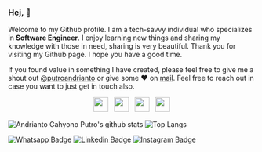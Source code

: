### Hej, 👋

Welcome to my Github profile.
I am a tech-savvy individual who specializes in <b>Software Engineer</b>. I enjoy learning new things and sharing my knowledge with those in need, sharing is very beautiful.
Thank you for visiting my Github page. I hope you have a good time.

If you found value in something I have created, please feel free to give me a shout out [@putroandrianto](https://twitter.com/putroandrianto/) or give some ♥ on [mail](mailto:andri.c.putro@gmail.com). Feel free to reach out in case you want to just get in touch also.

<p align='center'>
<a href="https://www.linkedin.com/in/putroandrianto/"><img height="30" src="https://github.com/singhkshitij/singhkshitij/blob/master/linkedin.png?raw=true"></a>&nbsp;&nbsp;
<a href="https://twitter.com/putroandrianto"><img height="30" src="https://github.com/singhkshitij/singhkshitij/blob/master/twitter.png?raw=true"></a>&nbsp;&nbsp;
<a href="https://www.instagram.com/thecakto/"><img height="30" src="https://github.com/singhkshitij/singhkshitij/blob/master/instagram.png?raw=true"></a>&nbsp;&nbsp;
<a href="mailto:andri.c.putro@gmail.com"><img height="30" src="https://github.com/singhkshitij/singhkshitij/blob/master/mail.png?raw=true"></a>
</p>

![Andrianto Cahyono Putro's github stats](https://github-readme-stats.vercel.app/api?username=putroandrianto&hide=contribs,prs&show_icons=true&hide_border=true&title_color=000)
![Top Langs](https://github-readme-stats.vercel.app/api/top-langs/?username=putroandrianto&layout=compact&hide_border=true)


[![Whatsapp Badge](https://img.shields.io/badge/WhatsApp-25D366?style=for-the-badge&logo=whatsapp&logoColor=white)](https://api.whatsapp.com/send?phone=62816663942&text=Hi%20Andrianto%20Putro)
[![Linkedin Badge](https://img.shields.io/badge/LinkedIn-0077B5?style=for-the-badge&logo=linkedin&logoColor=white)](https://www.linkedin.com/in/putroandrianto/)
[![Instagram Badge]([https://img.shields.io/badge/Instagram-E4405F?style=for-the-badge&logo=instagram&logoColor=white)](https://www.instagram.com/putroandrianto/)
